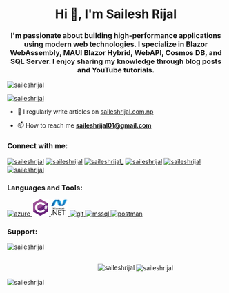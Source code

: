 <h1 align="center">Hi 👋, I'm Sailesh Rijal</h1>
<h3 align="center">I'm passionate about building high-performance applications using modern web technologies. I specialize in Blazor WebAssembly, MAUI Blazor Hybrid, WebAPI, Cosmos DB, and SQL Server. I enjoy sharing my knowledge through blog posts and YouTube tutorials.</h3>

<p align="left"> <img src="https://komarev.com/ghpvc/?username=saileshrijal&label=Profile%20views&color=0e75b6&style=flat" alt="saileshrijal" /> </p>

<p align="left"> <a href="https://github.com/ryo-ma/github-profile-trophy"><img src="https://github-profile-trophy.vercel.app/?username=saileshrijal" alt="saileshrijal" /></a> </p>

- 📝 I regularly write articles on [saileshrijal.com.np](saileshrijal.com.np)

- 📫 How to reach me **saileshrijal01@gmail.com**

<h3 align="left">Connect with me:</h3>
<p align="left">
<a href="https://codepen.io/saileshrijal" target="blank"><img align="center" src="https://raw.githubusercontent.com/rahuldkjain/github-profile-readme-generator/master/src/images/icons/Social/codepen.svg" alt="saileshrijal" height="30" width="40" /></a>
<a href="https://dev.to/saileshrijal" target="blank"><img align="center" src="https://raw.githubusercontent.com/rahuldkjain/github-profile-readme-generator/master/src/images/icons/Social/devto.svg" alt="saileshrijal" height="30" width="40" /></a>
<a href="https://twitter.com/saileshrijal_" target="blank"><img align="center" src="https://raw.githubusercontent.com/rahuldkjain/github-profile-readme-generator/master/src/images/icons/Social/twitter.svg" alt="saileshrijal_" height="30" width="40" /></a>
<a href="https://linkedin.com/in/saileshrijal" target="blank"><img align="center" src="https://raw.githubusercontent.com/rahuldkjain/github-profile-readme-generator/master/src/images/icons/Social/linked-in-alt.svg" alt="saileshrijal" height="30" width="40" /></a>
<a href="https://instagram.com/saileshrijal" target="blank"><img align="center" src="https://raw.githubusercontent.com/rahuldkjain/github-profile-readme-generator/master/src/images/icons/Social/instagram.svg" alt="saileshrijal" height="30" width="40" /></a>
<a href="https://www.youtube.com/c/saileshrijal" target="blank"><img align="center" src="https://raw.githubusercontent.com/rahuldkjain/github-profile-readme-generator/master/src/images/icons/Social/youtube.svg" alt="saileshrijal" height="30" width="40" /></a>
</p>

<h3 align="left">Languages and Tools:</h3>
<p align="left"> <a href="https://azure.microsoft.com/en-in/" target="_blank" rel="noreferrer"> <img src="https://www.vectorlogo.zone/logos/microsoft_azure/microsoft_azure-icon.svg" alt="azure" width="40" height="40"/> </a> <a href="https://www.w3schools.com/cs/" target="_blank" rel="noreferrer"> <img src="https://raw.githubusercontent.com/devicons/devicon/master/icons/csharp/csharp-original.svg" alt="csharp" width="40" height="40"/> </a> <a href="https://dotnet.microsoft.com/" target="_blank" rel="noreferrer"> <img src="https://raw.githubusercontent.com/devicons/devicon/master/icons/dot-net/dot-net-original-wordmark.svg" alt="dotnet" width="40" height="40"/> </a> <a href="https://git-scm.com/" target="_blank" rel="noreferrer"> <img src="https://www.vectorlogo.zone/logos/git-scm/git-scm-icon.svg" alt="git" width="40" height="40"/> </a> <a href="https://www.microsoft.com/en-us/sql-server" target="_blank" rel="noreferrer"> <img src="https://www.svgrepo.com/show/303229/microsoft-sql-server-logo.svg" alt="mssql" width="40" height="40"/> </a> <a href="https://postman.com" target="_blank" rel="noreferrer"> <img src="https://www.vectorlogo.zone/logos/getpostman/getpostman-icon.svg" alt="postman" width="40" height="40"/> </a> </p>

<h3 align="left">Support:</h3>
<p><a href="https://www.buymeacoffee.com/saileshrijal"> <img align="left" src="https://cdn.buymeacoffee.com/buttons/v2/default-yellow.png" height="50" width="210" alt="saileshrijal" /></a></p><br><br>

<p><img align="left" src="https://github-readme-stats.vercel.app/api/top-langs?username=saileshrijal&show_icons=true&locale=en&layout=compact" alt="saileshrijal" /></p>

<p>&nbsp;<img align="center" src="https://github-readme-stats.vercel.app/api?username=saileshrijal&show_icons=true&locale=en" alt="saileshrijal" /></p>

<p><img align="center" src="https://github-readme-streak-stats.herokuapp.com/?user=saileshrijal&" alt="saileshrijal" /></p>
